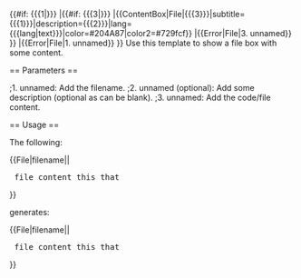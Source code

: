 <includeonly>{{#if: {{{1|}}}
|{{#if: {{{3|}}}
 |{{ContentBox|File|{{{3}}}|subtitle={{{1}}}|description={{{2}}}|lang={{{lang|text}}}|color=#204A87|color2=#729fcf}}
 |{{Error|File|3. unnamed}}
 }}
|{{Error|File|1. unnamed}}
}}</includeonly>
<noinclude>
Use this template to show a file box with some content.

== Parameters ==

;1. unnamed: Add the filename.
;2. unnamed (optional): Add some description (optional as can be blank).
;3. unnamed: Add the code/file content.

== Usage ==

The following:

 <nowiki>{{File|filename||<pre>
file content
  this
    that
</pre>}}</nowiki>

generates:

{{File|filename||<pre>
file content
  this
    that
</pre>}}


</noinclude>
